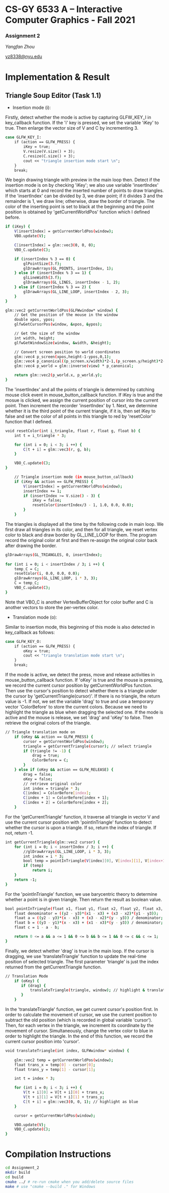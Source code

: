 # CS-GY 6533 A – Interactive Computer Graphics - Fall 2021

### Assignment 2

*Yangfan Zhou*

<yz8338@nyu.edu>

# Implementation & Result

## Triangle Soup Editor (Task 1.1)

* Insertion mode (i): 

Firstly, detect whether the mode is active by capturing GLFW_KEY_I in key_callback function. If the 'i' key is pressed, we set the variable 'iKey' to true. Then enlarge the vector size of V and C by incrementing 3. 
```bash
case GLFW_KEY_I:
    if (action == GLFW_PRESS) {
        iKey = true;
        V.resize(V.size() + 3);
        C.resize(C.size() + 3);
        cout << "triangle insertion mode start \n";
    }
    break;
```
We begin drawing triangle with preview in the main loop then. Detect if the insertion mode is on by checking 'iKey'; we also use variable 'insertIndex' which starts at 0 and record the inserted number of points to draw triangles. If the 'insertIndex' can be divided by 3, we draw point; if it divides 3 and the remainder is 1, we draw line; otherwise, draw the border of triangle. The color of the inserting point is set to black at the beginning and the point position is obtained by 'getCurrentWorldPos' function which I defined before.
```bash
if (iKey) {
    V[insertIndex] = getCurrentWorldPos(window);
    VBO.update(V); 

    C[insertIndex] = glm::vec3(0, 0, 0);
    VBO_C.update(C);

    if (insertIndex % 3 == 0) {
        glPointSize(3.f);
        glDrawArrays(GL_POINTS, insertIndex, 1);
    } else if (insertIndex % 3 == 1) {
        glLineWidth(3.f);
        glDrawArrays(GL_LINES, insertIndex - 1, 2);
    } else if (insertIndex % 3 == 2) {
        glDrawArrays(GL_LINE_LOOP, insertIndex - 2, 3);
    }
}
```
```bash
glm::vec2 getCurrentWorldPos(GLFWwindow* window) {
    // Get the position of the mouse in the window
    double xpos, ypos;
    glfwGetCursorPos(window, &xpos, &ypos);

    // Get the size of the window
    int width, height;
    glfwGetWindowSize(window, &width, &height);

    // Convert screen position to world coordinates
    glm::vec4 p_screen(xpos,height-1-ypos,0,1);
    glm::vec4 p_canonical((p_screen.x/width)*2-1,(p_screen.y/height)*2-1,0,1);
    glm::vec4 p_world = glm::inverse(view) * p_canonical;

    return glm::vec2(p_world.x, p_world.y);
}
```
The 'insertIndex' and all the points of triangle is determined by catching mouse click event in mouse_button_callback function. If iKey is true and the mosue is clicked, we assign the current position of cursor into the current point. Then increment the recorder 'insertIndex' by 1. Next, we determine whether it is the third point of the current triangle, if it is, then set iKey to false and set the color of all points in this triangle to red by 'resetColor' function that I defined.
```bash
void resetColor(int i_triangle, float r, float g, float b) {
    int t = i_triangle * 3;

    for (int i = 0; i < 3; i ++) {
        C[t + i] = glm::vec3(r, g, b);       
    }

    VBO_C.update(C);
}
```
```bash
    // Triangle insertion mode (in mouse_button_callback)
    if (iKey && action == GLFW_PRESS) {
        V[insertIndex] = getCurrentWorldPos(window);
        insertIndex += 1;
        if (insertIndex >= V.size() - 3) {
            iKey = false;
            resetColor(insertIndex/3 - 1, 1.0, 0.0, 0.0);
        }
    }
```
The triangles is displayed all the time by the following code in main loop. We first draw all triangles in its color, and then for all triangle, we reset vertex color to black and draw border by GL_LINE_LOOP for them. The program record the original color at first and then re-assign the original color back after drawing the border.
```bash
glDrawArrays(GL_TRIANGLES, 0, insertIndex);
     
for (int i = 0; i < insertIndex / 3; i ++) {
    temp_C = C;
    resetColor(i, 0.0, 0.0, 0.0);
    glDrawArrays(GL_LINE_LOOP, i * 3, 3);
    C = temp_C;
    VBO_C.update(C);
}
```
Note that VBO_C is another VertexBufferObject for color buffer and C is another vectors to store the per-vertex color.

* Translation mode (o): 

Similar to insertion mode, this beginning of this mode is also detected in key_callback as follows:
```bash
case GLFW_KEY_O:
    if (action == GLFW_PRESS) {
        oKey = true;
        cout << "triangle translation mode start \n";
    }
    break;
```
If the mode is active, we detect the press, move and release activities in mouse_button_callback function. If 'oKey' is true and the mouse is pressing, we record the current cursor position by getCurrentWorldPos function. Then use the cursor's position to detect whether there is a triangle under the cursor by 'getCurrentTriangle(cursor)'. If there is no triangle, the return value is -1. If not, we set the variable 'drag' to true and use a temporary vector 'ColorBefore' to store the current colors. Because we need to highlight the triangle as blue when dragging the selected one. 
If the mode is active and the mouse is release, we set 'drag' and 'oKey' to false. Then retrieve the original colors of the triangle.
```bash
// Triangle translation mode on
    if (oKey && action == GLFW_PRESS) {
        cursor = getCurrentWorldPos(window);
        triangle = getCurrentTriangle(cursor); // select triangle
        if (triangle != -1) {
            drag = true;
            ColorBefore = C;
        }
    } else if (oKey && action == GLFW_RELEASE) {
        drag = false;
        oKey = false;
        // retrieve original color
        int index = triangle * 3;
        C[index] = ColorBefore[index];
        C[index + 1] = ColorBefore[index + 1];
        C[index + 2] = ColorBefore[index + 2];
    }
```
For the 'getCurrentTriangle' function, it traverse all triangle in vector V and use the current cursor position with 'pointInTriangle' function to detect whether the cursor is upon a triangle. If so, return the index of triangle. If not, return -1.
```bash
int getCurrentTriangle(glm::vec2 cursor) {
    for (int i = 0; i < insertIndex / 3; i ++) {
        //glDrawArrays(GL_LINE_LOOP, i * 3, 3);
        int index = i * 3;
        bool temp = pointInTriangle(V[index][0], V[index][1], V[index+1][0], V[index+1][1], V[index+2][0], V[index+2][1], cursor[0], cursor[1]);
        if (temp) 
            return i;
    }
    return -1;
}
```
For the 'pointInTriangle' function, we use barycentric theory to determine whether a point is in given triangle. Then return the result as boolean value.
```bash
bool pointInTriangle(float x1, float y1, float x2, float y2, float x3, float y3, float x, float y) {
    float denominator = ((y2 - y3)*(x1 - x3) + (x3 - x2)*(y1 - y3));
    float a = ((y2 - y3)*(x - x3) + (x3 - x2)*(y - y3)) / denominator;
    float b = ((y3 - y1)*(x - x3) + (x1 - x3)*(y - y3)) / denominator;
    float c = 1 - a - b;

    return 0 <= a && a <= 1 && 0 <= b && b <= 1 && 0 <= c && c <= 1;
}
```
Finally, we detect whether 'drag' is true in the main loop. If the cursor is dragging, we use 'translateTriangle' function to update the real-time position of selected triangle. The first parameter 'triangle' is just the index returned from the getCurrentTriangle function. 
```bash
// Translation Mode
    if (oKey) {
       if (drag) {
           translateTriangle(triangle, window); // highlight & translation
       }
    }
```
In the 'translateTriangle' function, we get current cursor's position first. In order to calculate the movement of cursor, we use the current position to subtract the old position (which is recorded in global variable 'cursor'). Then, for each vertex in the triangle, we increment its coordinate by the movement of cursor. Simultaneously, change the vertex color to blue in order to highlight the triangle. In the end of this function, we record the current cursor position into 'cursor'.
```bash
void translateTriangle(int index, GLFWwindow* window) {
    
    glm::vec2 temp = getCurrentWorldPos(window);
    float trans_x = temp[0] - cursor[0];
    float trans_y = temp[1] - cursor[1];

    int t = index * 3;

    for (int i = 0; i < 3; i ++) {
        V[t + i][0] = V[t + i][0] + trans_x;
        V[t + i][1] = V[t + i][1] + trans_y;
        C[t + i] = glm::vec3(0, 0, 1); // highlight as blue      
    }

    cursor = getCurrentWorldPos(window);

    VBO.update(V);
    VBO_C.update(C);
}
```




# Compilation Instructions

```bash
cd Assignment_2
mkdir build
cd build
cmake ../ # re-run cmake when you add/delete source files
make # use "cmake --build ." for Windows
```
